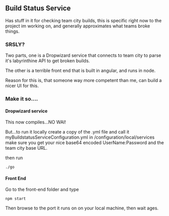 ## Build Status Service
Has stuff in it for checking team city builds, this is specific right now to the project im working on, and generally approximates what teams broke things.

### SRSLY?
Two parts, one is a Dropwizard service that connects to team city to parse it's labyrinthine API to get broken builds.

The other is a terrible front end that is built in angular, and runs in node.

Reason for this is, that someone way more competent than me, can build a nicer UI for this.

### Make it so....

#### Dropwizard service
This now compiles...NO WAI!

But...to run it locally create a copy of the .yml file and call it myBuildstatusServiceConfiguration.yml in /configuration/local/services make sure you get your nice base64 encoded UserName:Password and the team city base URL.

then run

```
./go
```

#### Front End
Go to the front-end folder and type

```
npm start
```

Then browse to the port it runs on on your local machine, then wait ages.
